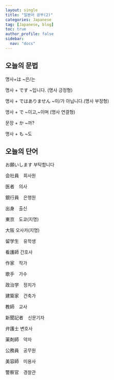 ```yaml
---
layout: single
title: "일본어 공부(2)"
categories: Japanese
tag: [Japanese, blog]
toc: true
author_profile: false
sidebar:
  nav: "docs"
---
```


## 오늘의 문법

명사+は ~은/는

명사 + です ~입니다. (명사 긍정형)

명사 + ではありません ~이/가 아닙니다.(명사 부정형)

명사 + で ~이고,~이며 (명사 연결형)

문장 + か ~까?

명사 + も ~도

## 오늘의 단어

お願いします 부탁합니다

会社員　회사원

医者　의사

銀行員　은행원

出身　출신

東京　도쿄(지명)

大阪 오사카(지명)

留学生　유학생

看護師 간호사

作家　작가

歌手　가수

政治学　정치가

建築家　건축가

教師　교사

新聞記者　신문기자

弁護士 변호사

薬剤師　약자

公務員　공무원

美容師　미용사

警察官　경찰관
